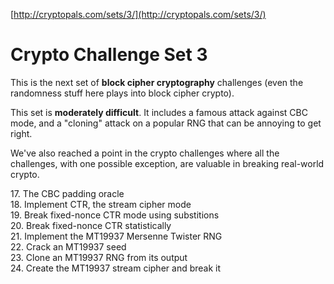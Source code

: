 [http://cryptopals.com/sets/3/](http://cryptopals.com/sets/3/)

# Crypto Challenge Set 3
This is the next set of **block cipher cryptography** challenges (even the randomness stuff here plays into block cipher crypto).

This set is **moderately difficult**. It includes a famous attack against CBC mode, and a "cloning" attack on a popular RNG that can be annoying to get right.

We've also reached a point in the crypto challenges where all the challenges, with one possible exception, are valuable in breaking real-world crypto.

17\. The CBC padding oracle<br />
18\. Implement CTR, the stream cipher mode<br />
19\. Break fixed-nonce CTR mode using substitions<br />
20\. Break fixed-nonce CTR statistically<br />
21\. Implement the MT19937 Mersenne Twister RNG<br />
22\. Crack an MT19937 seed<br />
23\. Clone an MT19937 RNG from its output<br />
24\. Create the MT19937 stream cipher and break it<br />